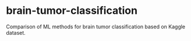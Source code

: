 # brain-tumor-classification
Comparison of ML methods for brain tumor classification based on Kaggle dataset.
